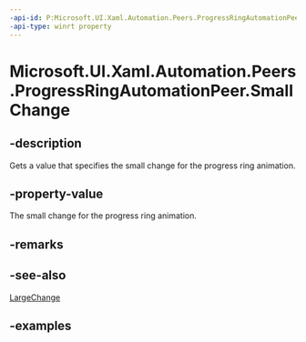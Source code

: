 ```yaml
---
-api-id: P:Microsoft.UI.Xaml.Automation.Peers.ProgressRingAutomationPeer.SmallChange
-api-type: winrt property
---
```


# Microsoft.UI.Xaml.Automation.Peers.ProgressRingAutomationPeer.SmallChange

<!--
public double SmallChange { get; }
-->

## -description

Gets a value that specifies the small change for the progress ring animation.

## -property-value

The small change for the progress ring animation.

## -remarks

## -see-also

[LargeChange](progressringautomationpeer_largechange.md)

## -examples
